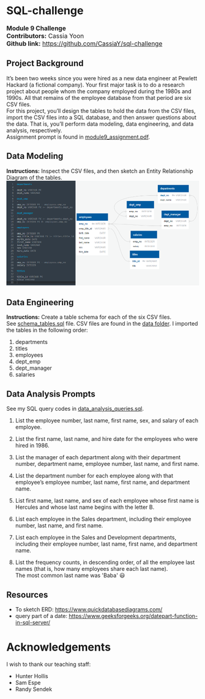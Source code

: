 # SQL-challenge  
<font size="3">**Module 9 Challenge**  
**Contributors:** Cassia Yoon  
**Github link:** https://github.com/CassiaY/sql-challenge</font>

## Project Background  
It’s been two weeks since you were hired as a new data engineer at Pewlett Hackard (a fictional company). Your first major task is to do a research project about people whom the company employed during the 1980s and 1990s. All that remains of the employee database from that period are six CSV files.  
For this project, you’ll design the tables to hold the data from the CSV files, import the CSV files into a SQL database, and then answer questions about the data. That is, you’ll perform data modeling, data engineering, and data analysis, respectively.  
Assignment prompt is found in [module9_assignment.pdf](/module9_assignment.pdf).

## Data Modeling
**Instructions:** Inspect the CSV files, and then sketch an Entity Relationship Diagram of the tables.  
![Alt text](/README_files/ERD.png)

## Data Engineering
**Instructions:** Create a table schema for each of the six CSV files.  
See [schema_tables.sql](/EmployeeSQL/schema_tables.sql) file. CSV files are found in the [data folder](/EmployeeSQL/data/). I imported the tables in the following order:  
1. departments
2. titles
3. employees
4. dept_emp
5. dept_manager
6. salaries

## Data Analysis Prompts
See my SQL query codes in [data_analysis_queries.sql](/EmployeeSQL/data_analysis_queries.sql).

1. List the employee number, last name, first name, sex, and salary of each employee.  

2. List the first name, last name, and hire date for the employees who were hired in 1986.

3. List the manager of each department along with their department number, department name, employee number, last name, and first name.

4. List the department number for each employee along with that employee’s employee number, last name, first name, and department name.

5. List first name, last name, and sex of each employee whose first name is Hercules and whose last name begins with the letter B.

6. List each employee in the Sales department, including their employee number, last name, and first name.

7. List each employee in the Sales and Development departments, including their employee number, last name, first name, and department name.

8. List the frequency counts, in descending order, of all the employee last names (that is, how many employees share each last name).  
The most common last name was 'Baba' :smiley:

## Resources
- To sketch ERD: https://www.quickdatabasediagrams.com/
- query part of a date: https://www.geeksforgeeks.org/datepart-function-in-sql-server/

# Acknowledgements
I wish to thank our teaching staff:
- Hunter Hollis
- Sam Espe
- Randy Sendek
